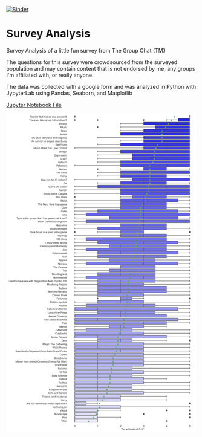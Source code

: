 [![Binder](https://mybinder.org/badge_logo.svg)](https://mybinder.org/v2/gh/DataDrivenAngel/survey_analysis/master?urlpath=https%3A%2F%2Fgithub.com%2FDataDrivenAngel%2Fsurvey_analysis%2Fblob%2Fmaster%2Fsurvey_box_plot.ipynb)

# Survey Analysis
Survey Analysis of a little fun survey from The Group Chat (TM)

The questions for this survey were crowdsourced from the surveyed population and may contain content that is not endorsed by me, any groups I'm affiliated with, or really anyone. 

The data was collected with a google form and was analyzed in Python with JypyterLab  using Pandas, Seaborn, and Matplotlib

[Jupyter Notebook File](https://github.com/DataDrivenAngel/survey_analysis/blob/master/survey_box_plot.ipynb)


![Box Plot of Survey Responses](https://github.com/DataDrivenAngel/survey_analysis/blob/master/survey_box_plot.png)
